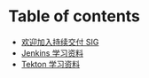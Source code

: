 # Table of contents

* [欢迎加入持续交付 SIG](README.md)
* [Jenkins 学习资料](jenkins.md)
* [Tekton 学习资料](tekton.md)

